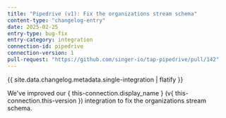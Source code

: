 ```yaml
---
title: "Pipedrive (v1): Fix the organizations stream schema"
content-type: "changelog-entry"
date: 2025-02-25
entry-type: bug-fix
entry-category: integration
connection-id: pipedrive
connection-version: 1
pull-request: "https://github.com/singer-io/tap-pipedrive/pull/142"
---
```

{{ site.data.changelog.metadata.single-integration | flatify }}

We've improved our { this-connection.display_name } (v{ this-connection.this-version }) integration to fix the organizations stream schema.
